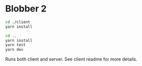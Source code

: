    # Blobber 2

   ```bash
   cd ./client
   yarn install

   cd ..
   yarn install
   yarn test
   yarn dev
   ```

   Runs both client and server. See client readme for more details.